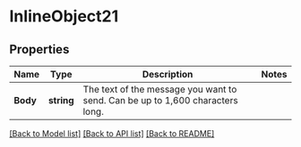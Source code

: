 # InlineObject21

## Properties

Name | Type | Description | Notes
------------ | ------------- | ------------- | -------------
**Body** | **string** | The text of the message you want to send. Can be up to 1,600 characters long. | 

[[Back to Model list]](../README.md#documentation-for-models) [[Back to API list]](../README.md#documentation-for-api-endpoints) [[Back to README]](../README.md)


